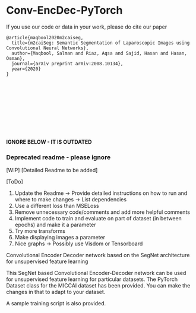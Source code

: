 # Conv-EncDec-PyTorch

If you use our code or data in your work, please do cite our paper

```
@article{maqbool2020m2caiseg,
  title={m2caiSeg: Semantic Segmentation of Laparoscopic Images using Convolutional Neural Networks},
  author={Maqbool, Salman and Riaz, Aqsa and Sajid, Hasan and Hasan, Osman},
  journal={arXiv preprint arXiv:2008.10134},
  year={2020}
}
```

\
 \
 \
 \
 \
 \
 \
 \
 \
**IGNORE BELOW - IT IS OUTDATED**
 

### Deprecated readme - please ignore
[WIP]
[Detailed Readme to be added]

[ToDo]
1. Update the Readme 
  -> Provide detailed instructions on how to run and where to make changes
  -> List dependencies
2. Use a different loss than MSELoss
3. Remove unnecessary code/comments and add more helpful comments
4. Implement code to train and evaluate on part of dataset (in between epochs) and make it a parameter
5. Try more transforms
6. Make displaying images a parameter
7. Nice graphs -> Possibly use Visdom or Tensorboard

Convolutional Encoder Decoder network based on the SegNet architecture for unsupervised feature learning

This SegNet based Convolutional Encoder-Decoder network can be used for unsupervised feature learning for particular datasets.
The PyTorch Dataset class for the MICCAI dataset has been provided. You can make the changes in that to adapt to your dataset.

A sample training script is also provided.
